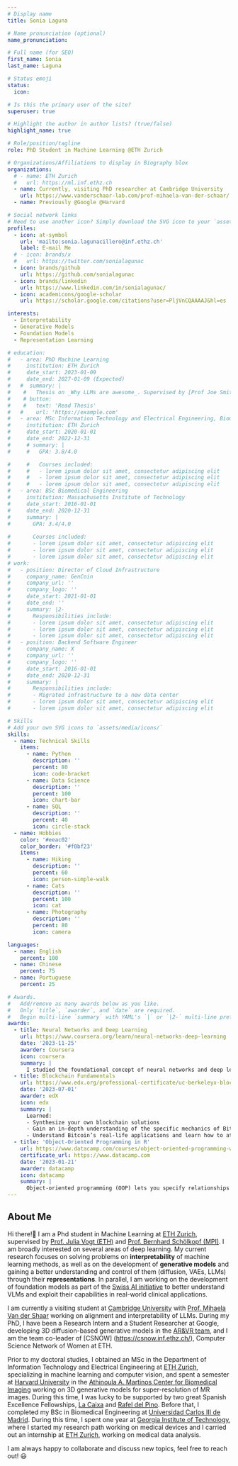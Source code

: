 ```yaml
---
# Display name
title: Sonia Laguna

# Name pronunciation (optional)
name_pronunciation: 

# Full name (for SEO)
first_name: Sonia
last_name: Laguna

# Status emoji
status:
  icon:

# Is this the primary user of the site?
superuser: true

# Highlight the author in author lists? (true/false)
highlight_name: true

# Role/position/tagline
role: PhD Student in Machine Learning @ETH Zurich

# Organizations/Affiliations to display in Biography blox
organizations:
  # - name: ETH Zurich
  #   url: https://ml.inf.ethz.ch
  - name: Currently, visiting PhD researcher at Cambridge University
    url: https://www.vanderschaar-lab.com/prof-mihaela-van-der-schaar/
  - name: Previously @Google @Harvard

# Social network links
# Need to use another icon? Simply download the SVG icon to your `assets/media/icons/` folder.
profiles:
  - icon: at-symbol
    url: 'mailto:sonia.lagunacillero@inf.ethz.ch'
    label: E-mail Me
  # - icon: brands/x
  #   url: https://twitter.com/sonialagunac
  - icon: brands/github
    url: https://github.com/sonialagunac
  - icon: brands/linkedin
    url: https://www.linkedin.com/in/sonialagunac/
  - icon: academicons/google-scholar
    url: https://scholar.google.com/citations?user=PljVnCQAAAAJ&hl=es

interests:
  - Interpretability
  - Generative Models
  - Foundation Models
  - Representation Learning

# education:
#   - area: PhD Machine Learning
#     institution: ETH Zurich
#     date_start: 2023-01-09
#     date_end: 2027-01-09 (Expected)
#   #  summary: |
#    #   Thesis on _Why LLMs are awesome_. Supervised by [Prof Joe Smith](https://example.com). Presented papers at 5 IEEE conferences with the contributions being published in 2 Springer journals.
#    # button:
#    #   text: 'Read Thesis'
#   #    url: 'https://example.com'
#   - area: MSc Information Technology and Electrical Engineering, Biomedical Engineering
#     institution: ETH Zurich
#     date_start: 2020-01-01
#     date_end: 2022-12-31
#     # summary: |
#     #   GPA: 3.8/4.0

#     #   Courses included:
#     #   - lorem ipsum dolor sit amet, consectetur adipiscing elit
#     #   - lorem ipsum dolor sit amet, consectetur adipiscing elit
#     #   - lorem ipsum dolor sit amet, consectetur adipiscing elit
#   - area: BSc Biomedical Engineering
#     institution: Massachusetts Institute of Technology
#     date_start: 2016-01-01
#     date_end: 2020-12-31
#     summary: |
#       GPA: 3.4/4.0
      
#       Courses included:
#       - lorem ipsum dolor sit amet, consectetur adipiscing elit
#       - lorem ipsum dolor sit amet, consectetur adipiscing elit
#       - lorem ipsum dolor sit amet, consectetur adipiscing elit
# work:
#   - position: Director of Cloud Infrastructure
#     company_name: GenCoin
#     company_url: ''
#     company_logo: ''
#     date_start: 2021-01-01
#     date_end: ''
#     summary: |2-
#       Responsibilities include:
#       - lorem ipsum dolor sit amet, consectetur adipiscing elit
#       - lorem ipsum dolor sit amet, consectetur adipiscing elit
#       - lorem ipsum dolor sit amet, consectetur adipiscing elit
#   - position: Backend Software Engineer
#     company_name: X
#     company_url: ''
#     company_logo: ''
#     date_start: 2016-01-01
#     date_end: 2020-12-31
#     summary: |
#       Responsibilities include:
#       - Migrated infrastructure to a new data center
#       - lorem ipsum dolor sit amet, consectetur adipiscing elit
#       - lorem ipsum dolor sit amet, consectetur adipiscing elit

# Skills
# Add your own SVG icons to `assets/media/icons/`
skills:
  - name: Technical Skills
    items:
      - name: Python
        description: ''
        percent: 80
        icon: code-bracket
      - name: Data Science
        description: ''
        percent: 100
        icon: chart-bar
      - name: SQL
        description: ''
        percent: 40
        icon: circle-stack
  - name: Hobbies
    color: '#eeac02'
    color_border: '#f0bf23'
    items:
      - name: Hiking
        description: ''
        percent: 60
        icon: person-simple-walk
      - name: Cats
        description: ''
        percent: 100
        icon: cat
      - name: Photography
        description: ''
        percent: 80
        icon: camera

languages:
  - name: English
    percent: 100
  - name: Chinese
    percent: 75
  - name: Portuguese
    percent: 25

# Awards.
#   Add/remove as many awards below as you like.
#   Only `title`, `awarder`, and `date` are required.
#   Begin multi-line `summary` with YAML's `|` or `|2-` multi-line prefix and indent 2 spaces below.
awards:
  - title: Neural Networks and Deep Learning
    url: https://www.coursera.org/learn/neural-networks-deep-learning
    date: '2023-11-25'
    awarder: Coursera
    icon: coursera
    summary: |
      I studied the foundational concept of neural networks and deep learning. By the end, I was familiar with the significant technological trends driving the rise of deep learning; build, train, and apply fully connected deep neural networks; implement efficient (vectorized) neural networks; identify key parameters in a neural network’s architecture; and apply deep learning to your own applications.
  - title: Blockchain Fundamentals
    url: https://www.edx.org/professional-certificate/uc-berkeleyx-blockchain-fundamentals
    date: '2023-07-01'
    awarder: edX
    icon: edx
    summary: |
      Learned:
      - Synthesize your own blockchain solutions
      - Gain an in-depth understanding of the specific mechanics of Bitcoin
      - Understand Bitcoin’s real-life applications and learn how to attack and destroy Bitcoin, Ethereum, smart contracts and Dapps, and alternatives to Bitcoin’s Proof-of-Work consensus algorithm
  - title: 'Object-Oriented Programming in R'
    url: https://www.datacamp.com/courses/object-oriented-programming-with-s3-and-r6-in-r
    certificate_url: https://www.datacamp.com
    date: '2023-01-21'
    awarder: datacamp
    icon: datacamp
    summary: |
      Object-oriented programming (OOP) lets you specify relationships between functions and the objects that they can act on, helping you manage complexity in your code. This is an intermediate level course, providing an introduction to OOP, using the S3 and R6 systems. S3 is a great day-to-day R programming tool that simplifies some of the functions that you write. R6 is especially useful for industry-specific analyses, working with web APIs, and building GUIs.
---
```


## About Me

Hi there!👋 I am a Phd student in Machine Learning at [ETH Zurich](https://ethz.ch/en.html), supervised by [Prof. Julia Vogt (ETH)](https://mds.inf.ethz.ch/) and [Prof. Bernhard Schölkopf (MPI)](https://ei.is.mpg.de/). I am broadly interested on several areas of deep learning. My current research focuses on solving problems on **interpretability** of machine learning methods, as well as on the development of **generative models** and gaining a better understanding and control of them (diffusion, VAEs, LLMs) through their **representations**. In parallel, I am working on the development of foundation models as part of the [Swiss AI initiative](https://www.swiss-ai.org/) to better understand VLMs and exploit their capabilities in real-world clinical applications. 

I am currently a visiting student at [Cambridge University](https://www.cam.ac.uk/) with [Prof. Mihaela Van der Shaar](https://www.vanderschaar-lab.com/prof-mihaela-van-der-schaar/) working on alignment and interpretability of LLMs. During my PhD, I have been a Research Intern and a Student Researcher at Google, developing 3D diffusion-based generative models in the [AR&VR team](https://arvr.google.com/), and I am the team co-leader of 
[CSNOW] (https://csnow.inf.ethz.ch/), Computer Science Network of Women at ETH. 

Prior to my doctoral studies, I obtained an MSc in the Department of Information Technology and Electrical Engineering at [ETH Zurich](https://ethz.ch/en.html), specializing in machine learning and computer vision, and spent a semester at [Harvard University](https://www.harvard.edu/) in the [Athinoula A. Martinos Center for Biomedical Imaging](https://www.martinos.org/) working on 3D generative models for super-resolution of MR images. During this time, I was lucky to be supported by two great Spanish Excellence Fellowships, [La Caixa](https://becarios.fundacionlacaixa.org/en/sonia-laguna-cillero-B005184) and [Rafel del Pino](https://bfrdelpino.com/). Before that, I completed my BSc in Biomedical Engineering at [Universidad Carlos III de Madrid](https://www.uc3m.es/Home). During this time, I spent one year at [Georgia Institute of Technology](https://www.gatech.edu/), where I started my research path working on medical devices and I carried out an internship at [ETH Zurich](https://ethz.ch/en.html), working on medical data analysis. 

I am always happy to collaborate and discuss new topics, feel free to reach out! 😃